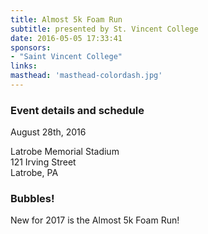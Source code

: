 ```yaml
---
title: Almost 5k Foam Run
subtitle: presented by St. Vincent College
date: 2016-05-05 17:33:41
sponsors:
- "Saint Vincent College"
links:
masthead: 'masthead-colordash.jpg'
---
```

### Event details and schedule
August 28th, 2016

Latrobe Memorial Stadium  
121 Irving Street  
Latrobe, PA

### Bubbles!
New for 2017 is the Almost 5k Foam Run!
